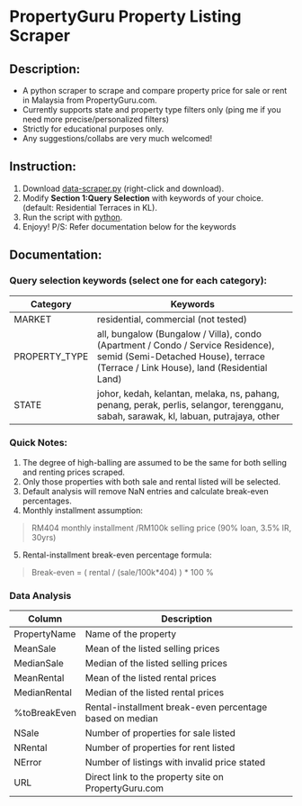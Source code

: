 # PropertyGuru Property Listing Scraper
## Description:
- A python scraper to scrape and compare property price for sale or rent in Malaysia from PropertyGuru.com.
- Currently supports state and property type filters only (ping me if you need more precise/personalized filters)
- Strictly for educational purposes only.
- Any suggestions/collabs are very much welcomed!

## Instruction:
1. Download [data-scraper.py](https://raw.githubusercontent.com/DicksonC96/PropertyGuru-Scraper/main/data-scraper.py) (right-click and download).
2. Modify __Section 1:Query Selection__ with keywords of your choice. (default: Residential Terraces in KL).
3. Run the script with [python](https://www.python.org/).
4. Enjoyy!
P/S: Refer documentation below for the keywords

## Documentation:
### Query selection keywords (select one for each category):
|Category|Keywords|
|--|--|
|MARKET|residential, commercial (not tested)|
|PROPERTY_TYPE|all, bungalow (Bungalow / Villa), condo (Apartment / Condo / Service Residence), semid (Semi-Detached House), terrace (Terrace / Link House), land (Residential Land)|
|STATE|johor, kedah, kelantan, melaka, ns, pahang, penang, perak, perlis, selangor, terengganu, sabah, sarawak, kl, labuan, putrajaya, other|

### Quick Notes:
1. The degree of high-balling are assumed to be the same for both selling and renting prices scraped.
2. Only those properties with both sale and rental listed will be selected.
3. Default analysis will remove NaN entries and calculate break-even percentages.
4. Monthly installment assumption:
> RM404 monthly installment /RM100k selling price (90% loan, 3.5% IR, 30yrs)
5. Rental-installment break-even percentage formula:
> Break-even = ( rental / (sale/100k*404) ) * 100 %

### Data Analysis
|Column|Description|
|--|--|
|PropertyName|Name of the property|
|MeanSale|Mean of the listed selling prices|
|MedianSale|Median of the listed selling prices|
|MeanRental|Mean of the listed rental prices|
|MedianRental|Median of the listed rental prices|
|%toBreakEven|Rental-installment break-even percentage based on median|
|NSale|Number of properties for sale listed|
|NRental|Number of properties for rent listed|
|NError|Number of listings with invalid price stated|
|URL|Direct link to the property site on PropertyGuru.com|
